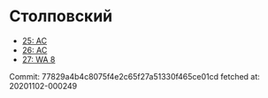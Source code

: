 # Столповский
- [25: AC](25.md)
- [26: AC](26.md)
- [27: WA 8](27.md)

Commit: 77829a4b4c8075f4e2c65f27a51330f465ce01cd
 fetched at: 20201102-000249
